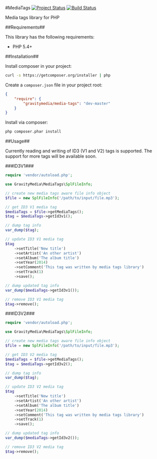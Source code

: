 #MediaTags
[![Project Status](http://stillmaintained.com/GravityMedia/MediaTags.png)](http://stillmaintained.com/GravityMedia/MediaTags)
[![Build Status](https://travis-ci.org/GravityMedia/MediaTags.svg?branch=master)](https://travis-ci.org/GravityMedia/MediaTags)

Media tags library for PHP

##Requirements##

This library has the following requirements:

 - PHP 5.4+

##Installation##

Install composer in your project:

```bash
curl -s https://getcomposer.org/installer | php
```

Create a `composer.json` file in your project root:

```json
{
    "require": {
        "gravitymedia/media-tags": "dev-master"
    }
}
```

Install via composer:

```bash
php composer.phar install
```

##Usage##

Currently reading and writing of ID3 (V1 and V2) tags is supported. The support for more tags will be available soon.

###ID3V1###

```php
require 'vendor/autoload.php';

use GravityMedia\MediaTags\SplFileInfo;

// create new media tags aware file info object
$file = new SplFileInfo('/path/to/input/file.mp3');

// get ID3 V1 media tag
$mediaTags = $file->getMediaTags();
$tag = $mediaTags->getId3v1();

// dump tag info
var_dump($tag);

// update ID3 V1 media tag
$tag
    ->setTitle('New title')
    ->setArtist('An other artist')
    ->setAlbum('The album title')
    ->setYear(2014)
    ->setComment('This tag was written by media tags library')
    ->setTrack(1)
    ->save();

// dump updated tag info
var_dump($mediaTags->getId3v1());

// remove ID3 V1 media tag
$tag->remove();
```

###ID3V2###

```php
require 'vendor/autoload.php';

use GravityMedia\MediaTags\SplFileInfo;

// create new media tags aware file info object
$file = new SplFileInfo('/path/to/input/file.mp3');

// get ID3 V2 media tag
$mediaTags = $file->getMediaTags();
$tag = $mediaTags->getId3v2();

// dump tag info
var_dump($tag);

// update ID3 V2 media tag
$tag
    ->setTitle('New title')
    ->setArtist('An other artist')
    ->setAlbum('The album title')
    ->setYear(2014)
    ->setComment('This tag was written by media tags library')
    ->setTrack(1)
    ->save();

// dump updated tag info
var_dump($mediaTags->getId3v2());

// remove ID3 V2 media tag
$tag->remove();
```
